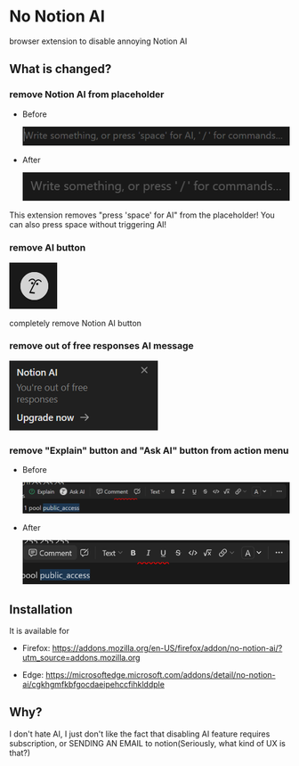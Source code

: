 # No Notion AI

browser extension to disable annoying Notion AI

## What is changed?

### remove Notion AI from placeholder

- Before

  ![before](https://github.com/NewBieCoderXD/no-Notion-AI/blob/main/images/placeholder_text_before.png?raw=true)

- After

  ![after](https://github.com/NewBieCoderXD/no-Notion-AI/blob/main/images/placeholder_text_after.png?raw=true)

This extension removes "press 'space' for AI" from the placeholder!
You can also press space without triggering AI!

### remove AI button

![ai button](https://github.com/NewBieCoderXD/no-Notion-AI/blob/main/images/ai_button.png?raw=true)

completely remove Notion AI button

### remove out of free responses AI message

![out of free response](https://github.com/NewBieCoderXD/no-Notion-AI/blob/main/images/out_of_free_responses.png?raw=true)

### remove "Explain" button and "Ask AI" button from action menu

- Before

  ![before](https://github.com/NewBieCoderXD/no-Notion-AI/blob/main/images/action_menu_before.png?raw=true)

- After

  ![after](https://github.com/NewBieCoderXD/no-Notion-AI/blob/main/images/action_menu_after.png?raw=true)

## Installation

It is available for

- Firefox: https://addons.mozilla.org/en-US/firefox/addon/no-notion-ai/?utm_source=addons.mozilla.org

- Edge: https://microsoftedge.microsoft.com/addons/detail/no-notion-ai/cgkhgmfkbfgocdaeipehccfihklddple

## Why?

I don't hate AI, I just don't like the fact that disabling AI feature requires subscription, or SENDING AN EMAIL to notion(Seriously, what kind of UX is that?)
